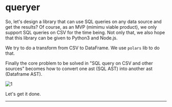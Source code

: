 # queryer

So, let's design a library that can use SQL queries on any data source and get the results? Of course, as an MVP (mimimu viable product), we only support SQL queries on CSV for the time being. Not only that, we also hope that this library can be given to Python3 and Node.js.

We try to do a transform from CSV to DataFrame. We use `polars` lib to do that.

Finally the core problem to be solved in "SQL query on CSV and other sources" becomes how to convert one ast (SQL AST) into another ast (Dataframe AST).

![1](https://static001.geekbang.org/resource/image/dd/72/ddd4995deecc4b7897bf73beb0e2cb72.jpg?wh=1920x1266)

Let's get it done.

---